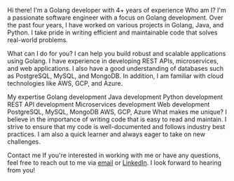 Hi there! I'm a Golang developer with 4+ years of experience
Who am I?
I'm a passionate software engineer with a focus on Golang development. Over the past four years, I have worked on various projects in Golang, Java, and Python. I take pride in writing efficient and maintainable code that solves real-world problems.

What can I do for you?
I can help you build robust and scalable applications using Golang. I have experience in developing REST APIs, microservices, and web applications. I also have a good understanding of databases such as PostgreSQL, MySQL, and MongoDB. In addition, I am familiar with cloud technologies like AWS, GCP, and Azure.

My expertise
Golang development
Java development
Python development
REST API development
Microservices development
Web development
PostgreSQL, MySQL, MongoDB
AWS, GCP, Azure
What makes me unique?
I believe in the importance of writing code that is easy to read and maintain. I strive to ensure that my code is well-documented and follows industry best practices. I am also a quick learner and always eager to take on new challenges.

Contact me
If you're interested in working with me or have any questions, feel free to reach out to me via [email](rvsingh011@gmail.com) or [LinkedIn](https://www.linkedin.com/in/rvsingh011). I look forward to hearing from you!
